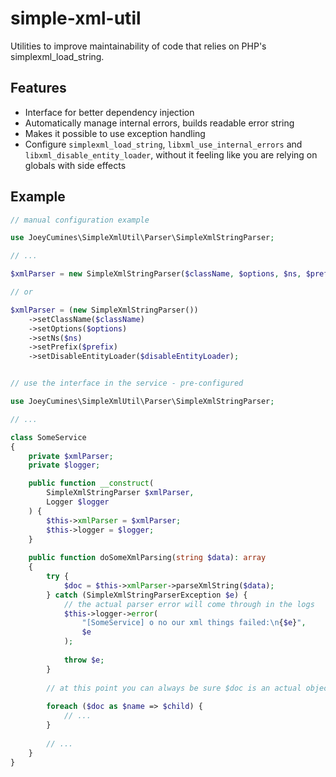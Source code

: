 # simple-xml-util

Utilities to improve maintainability of code that relies on PHP's 
simplexml_load_string.

## Features

- Interface for better dependency injection
- Automatically manage internal errors, builds readable error string
- Makes it possible to use exception handling
- Configure `simplexml_load_string`, `libxml_use_internal_errors` and 
    `libxml_disable_entity_loader`, without it feeling like you are relying on 
    globals with side effects

## Example

```php
// manual configuration example

use JoeyCumines\SimpleXmlUtil\Parser\SimpleXmlStringParser;

// ...

$xmlParser = new SimpleXmlStringParser($className, $options, $ns, $prefix, $disableEntityLoader);

// or

$xmlParser = (new SimpleXmlStringParser())
    ->setClassName($className)
    ->setOptions($options)
    ->setNs($ns)
    ->setPrefix($prefix)
    ->setDisableEntityLoader($disableEntityLoader);


// use the interface in the service - pre-configured

use JoeyCumines\SimpleXmlUtil\Parser\SimpleXmlStringParser;

// ...

class SomeService
{
    private $xmlParser;
    private $logger;

    public function __construct(
        SimpleXmlStringParser $xmlParser,
        Logger $logger
    ) {
        $this->xmlParser = $xmlParser;
        $this->logger = $logger;
    }
    
    public function doSomeXmlParsing(string $data): array
    {
        try {
            $doc = $this->xmlParser->parseXmlString($data);
        } catch (SimpleXmlStringParserException $e) {
            // the actual parser error will come through in the logs
            $this->logger->error(
                "[SomeService] o no our xml things failed:\n{$e}",
                $e
            );
            
            throw $e;
        }
        
        // at this point you can always be sure $doc is an actual object
        
        foreach ($doc as $name => $child) {
            // ...
        }
        
        // ...
    }
}
```
